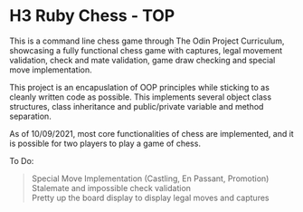 
# H3 **Ruby Chess - TOP**

This is a command line chess game through The Odin Project Curriculum, showcasing a fully functional chess game with captures, legal movement validation, check and mate validation, game draw checking and special move implementation.

This project is an encapuslation of OOP principles while sticking to as cleanly written code as possible. This implements several object class structures, class inheritance and public/private variable and method separation.

As of 10/09/2021, most core functionalities of chess are implemented, and it is possible for two players to play a game of chess.

To Do:

> Special Move Implementation (Castling, En Passant, Promotion)  
> Stalemate and impossible check validation  
> Pretty up the board display to display legal moves and captures  
